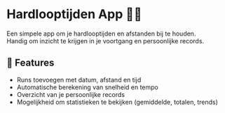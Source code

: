 # Hardlooptijden App 🏃‍♂️

Een simpele app om je hardlooptijden en afstanden bij te houden.  
Handig om inzicht te krijgen in je voortgang en persoonlijke records.

## 🚀 Features
- Runs toevoegen met datum, afstand en tijd
- Automatische berekening van snelheid en tempo
- Overzicht van je persoonlijke records
- Mogelijkheid om statistieken te bekijken (gemiddelde, totalen, trends)
